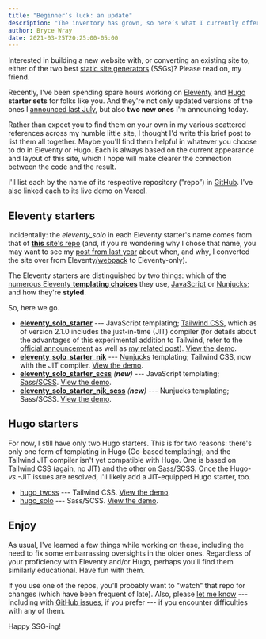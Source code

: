 ```yaml
---
title: "Beginner’s luck: an update"
description: "The inventory has grown, so here’s what I currently offer for those interested in Eleventy and Hugo."
author: Bryce Wray
date: 2021-03-25T20:25:00-05:00
---
```


Interested in building a new website with, or converting an existing site to, either of the two best [static site generators](https://jamstack.org/generators) (SSGs)? Please read on, my friend.

Recently, I've been spending spare hours working on [Eleventy](https://11ty.dev) and [Hugo](https://gohugo.io) **starter sets** for folks like you. And they're not only updated versions of the ones I [announced last July](/posts/2020/07/beginners-luck/), but also **two new ones** I'm announcing today.

Rather than expect you to find them on your own in my various scattered references across my humble little site, I thought I'd write this brief post to list them all together. Maybe you'll find them helpful in whatever you choose to do in Eleventy or Hugo. Each is always based on the current appearance and layout of this site, which I hope will make clearer the connection between the code and the result.

I'll list each by the name of its respective repository ("repo”) in [GitHub](https://github.com). I've also linked each to its live demo on [Vercel](https://vercel.com).

## Eleventy starters

Incidentally: the *eleventy_solo* in each Eleventy starter's name comes from that of [**this** site's repo](https://github.com/brycewray/eleventy_solo) (and, if you're wondering why I chose that name, you may want to see my [post from last year](/posts/2020/05/going-solo-eleventy/) about when, and why, I converted the site over from Eleventy/[webpack](https://webpack.js.org) to Eleventy-only).

The Eleventy starters are distinguished by two things: which of the [numerous Eleventy **templating choices**](https://www.11ty.dev/docs/languages/) they use, [JavaScript](https://www.11ty.dev/docs/languages/javascript/) or [Nunjucks](https://www.11ty.dev/docs/languages/nunjucks/); and how they're **styled**.

So, here we go.

- **[eleventy_solo_starter](https://github.com/brycewray/eleventy_solo_starter)** --- JavaScript templating; [Tailwind CSS](https://tailwindcss.com), which as of version 2.1.0 includes the just-in-time (JIT) compiler (for details about the advantages of this experimental addition to Tailwind, refer to the [official announcement](https://blog.tailwindcss.com/just-in-time-the-next-generation-of-tailwind-css) as well as [my related post](/posts/2021/03/jit-game-changer-tailwind-css/)). [View the demo](https://eleventy-solo-starter-original.vercel.app/).
- **[eleventy_solo_starter_njk](https://github.com/brycewray/eleventy_solo_starter_njk)** --- [Nunjucks](https://mozilla.github.io/nunjucks) templating; Tailwind CSS, now with the JIT compiler. [View the demo](https://eleventy-solo-starter-njk.vercel.app/).
- **[eleventy_solo_starter_scss](https://github.com/brycewray/eleventy_solo_starter_scss)** *(**new**)* --- JavaScript templating; [Sass/SCSS](https://sass-lang.com). [View the demo](https://eleventy-solo-starter-scss.vercel.app).
- **[eleventy_solo_starter_njk_scss](https://github.com/brycewray/eleventy_solo_starter_njk_scss)** *(**new**)* --- Nunjucks templating; Sass/SCSS. [View the demo](https://eleventy-solo-starter-njk-scss.vercel.app).

## Hugo starters

For now, I still have only two Hugo starters. This is for two reasons: there's only one form of templating in Hugo (Go-based templating); and the Tailwind JIT compiler isn't yet compatible with Hugo. One is based on Tailwind CSS (again, no JIT) and the other on Sass/SCSS. Once the Hugo-*vs.*-JIT issues are resolved, I'll likely add a JIT-equipped Hugo starter, too.

- [hugo_twcss](https://github.com/brycewray/hugo_twcss) --- Tailwind CSS. [View the demo](https://hugo-twcss.vercel.app).
- [hugo_solo](https://github.com/brycewray/hugo_solo) --- Sass/SCSS. [View the demo](https://hugo-solo.vercel.app).

## Enjoy

As usual, I've learned a few things while working on these, including the need to fix some embarrassing oversights in the older ones. Regardless of your proficiency with Eleventy and/or Hugo, perhaps you'll find them similarly educational. Have fun with them.

If you use one of the repos, you'll probably want to "watch" that repo for changes (which have been frequent of late). Also, please [let me know](/contact/) --- including with [GitHub issues](https://guides.github.com/features/issues/), if you prefer --- if you encounter difficulties with any of them.

Happy SSG-ing!
